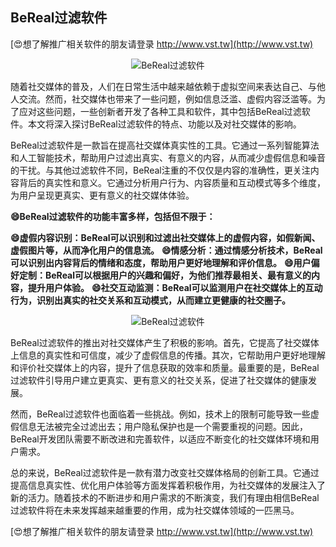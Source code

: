 ## **BeReal过滤软件**

[😍想了解推广相关软件的朋友请登录 http://www.vst.tw](http://www.vst.tw)

 <center><img src="https://vst.tw/MP4/tuiguang/png/2.png" alt="BeReal过滤软件"></center>

随着社交媒体的普及，人们在日常生活中越来越依赖于虚拟空间来表达自己、与他人交流。然而，社交媒体也带来了一些问题，例如信息泛滥、虚假内容泛滥等。为了应对这些问题，一些创新者开发了各种工具和软件，其中包括BeReal过滤软件。本文将深入探讨BeReal过滤软件的特点、功能以及对社交媒体的影响。

BeReal过滤软件是一款旨在提高社交媒体真实性的工具。它通过一系列智能算法和人工智能技术，帮助用户过滤出真实、有意义的内容，从而减少虚假信息和噪音的干扰。与其他过滤软件不同，BeReal注重的不仅仅是内容的准确性，更关注内容背后的真实性和意义。它通过分析用户行为、内容质量和互动模式等多个维度，为用户呈现更真实、更有意义的社交媒体体验。

**😄BeReal过滤软件的功能丰富多样，包括但不限于：**

**😄虚假内容识别：BeReal可以识别和过滤出社交媒体上的虚假内容，如假新闻、虚假图片等，从而净化用户的信息流。**
**😄情感分析：通过情感分析技术，BeReal可以识别出内容背后的情绪和态度，帮助用户更好地理解和评价信息。**
**😄用户偏好定制：BeReal可以根据用户的兴趣和偏好，为他们推荐最相关、最有意义的内容，提升用户体验。**
**😄社交互动监测：BeReal可以监测用户在社交媒体上的互动行为，识别出真实的社交关系和互动模式，从而建立更健康的社交圈子。**

 <center><img src="https://vst.tw/MP4/tuiguang/png/2.png" alt="BeReal过滤软件"></center>

BeReal过滤软件的推出对社交媒体产生了积极的影响。首先，它提高了社交媒体上信息的真实性和可信度，减少了虚假信息的传播。其次，它帮助用户更好地理解和评价社交媒体上的内容，提升了信息获取的效率和质量。最重要的是，BeReal过滤软件引导用户建立更真实、更有意义的社交关系，促进了社交媒体的健康发展。

然而，BeReal过滤软件也面临着一些挑战。例如，技术上的限制可能导致一些虚假信息无法被完全过滤出去；用户隐私保护也是一个需要重视的问题。因此，BeReal开发团队需要不断改进和完善软件，以适应不断变化的社交媒体环境和用户需求。

总的来说，BeReal过滤软件是一款有潜力改变社交媒体格局的创新工具。它通过提高信息真实性、优化用户体验等方面发挥着积极作用，为社交媒体的发展注入了新的活力。随着技术的不断进步和用户需求的不断演变，我们有理由相信BeReal过滤软件将在未来发挥越来越重要的作用，成为社交媒体领域的一匹黑马。

[😍想了解推广相关软件的朋友请登录 http://www.vst.tw](http://www.vst.tw)



